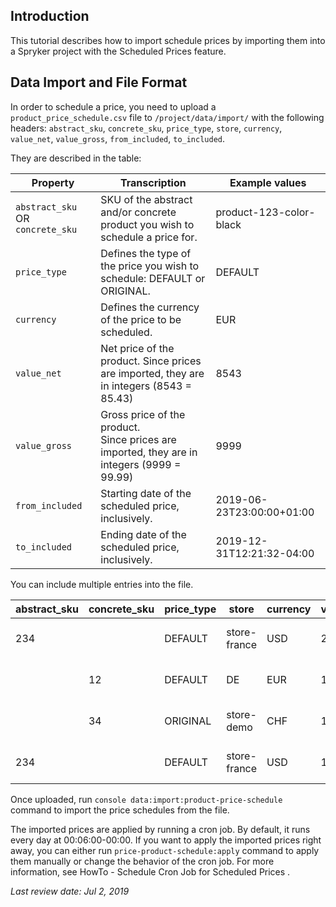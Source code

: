 ## Introduction

This tutorial describes how to import schedule prices by importing them into a Spryker project with the Scheduled Prices feature.

## Data Import and File Format

In order to schedule a price, you need to upload a `product_price_schedule.csv` file to `/project/data/import/` with the following headers: `abstract_sku`, `concrete_sku`, `price_type`, `store`, `currency`, `value_net`, `value_gross`, `from_included`, `to_included`.

They are described in the table:

| Property | Transcription | Example values |
| --- | --- | --- |
| `abstract_sku` OR `concrete_sku` | SKU of the abstract and/or concrete product you wish to schedule a price for. | product-123-color-black |
| `price_type` | Defines the type of the price you wish to schedule: DEFAULT or ORIGINAL. | DEFAULT |
| `currency` | Defines the currency of the price to be scheduled. | EUR |
| `value_net` | Net price of the product. Since prices are imported, they are in integers (8543 = 85.43) | 8543 |
| `value_gross` | Gross price of the product.</br> Since prices are imported, they are in integers (9999 = 99.99) | 9999 |
| `from_included` | Starting date of the scheduled price, inclusively. | 2019-06-23T23:00:00+01:00 |
| `to_included` | Ending date of the scheduled price, inclusively. | 2019-12-31T12:21:32-04:00 |

You can include multiple entries into the file. 

| abstract_sku | concrete_sku | price_type | store | currency | value_net | value_gross | from_included | to_included |
| --- | --- | --- | --- | --- | --- | --- | --- | --- |
| 234 |   | DEFAULT | store-france | USD | 20012 | 30065 | 2019-03-01T04:24:16-03:00 | 2019-05-21T14:30:16-02:00 |
|   | 12 | DEFAULT | DE | EUR | 170 | 180 | 2019-03-01T04:24:16-03:00 | 2019-05-21T14:30:16-02:00 |
|  | 34 | ORIGINAL | store-demo | CHF | 1521 | 467 | 2019-03-01T04:24:16-03:00 | 2019-12-08T17:45:23-20:00 |
| 234 |  | DEFAULT | store-france | USD | 19000 | 21033 | 2019-05-21T14:31:16-02:00 | 2019-06-10T14:30:16-02:00 |

Once uploaded, run `console data:import:product-price-schedule` command to import the price schedules from the file.

The imported prices are applied by running a cron job. By default, it runs every day at 00:06:00-00:00. If you want to apply the imported prices right away, you can either run `price-product-schedule:apply` command to apply them manually or change the behavior of the cron job. For more information, see HowTo - Schedule Cron Job for Scheduled Prices <!-- once published, add a link to https://documentation.spryker.com/tutorials/howtos/feature_howtos/ht-schedule-cron-job-for-scheduled-prices-201907.htm -->.

<!-- link to Related articles: Scheduled Prices Feature Overview -->

*Last review date: Jul 2, 2019*

<!--by Jeremy Fourna, Andrii Tserkovnyi-->